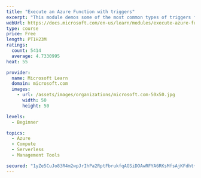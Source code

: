 ```yaml
---
title: "Execute an Azure Function with triggers"
excerpt: "This module demos some of the most common types of triggers for executing Azure Functions and how to configure them to execute your logic."
webUrl: https://docs.microsoft.com/en-us/learn/modules/execute-azure-function-with-triggers/
type: course
price: Free
length: PT1H23M
ratings:
  count: 5414
  average: 4.7330995
heat: 55

provider:
  name: Microsoft Learn
  domain: microsoft.com
  images:
    - url: /assets/images/organizations/microsoft.com-50x50.jpg
      width: 50
      height: 50

levels:
  - Beginner

topics:
  - Azure
  - Compute
  - Serverless
  - Management Tools

secured: "1yZe5CuJo83R4m2wpJrIhPa2RptFbrukfqAGSiDOAwRFYA6RKsMfsAjKFdht+DHKt8nFVWyYFSJcAh93Ljo/Bc30VQ2wfZRx3WPqvykIwClczOxkio82am+mi2OSmXsbSwTobSyyeahKamwgZEYqf9iT4nyLFWCAKRJvwMnC4F6YgcjwtL5RnQmRIAUOAibdDfVoxWb0ixu9lKp8jK2skoRAm3d0VnYCm5dNi4hDc9uA6KApSrsfx7iTAtpCmsp50xSemctPopS1l6VvVASrP/Xl0wFppOVSjS+lAqD8Nf1mfJeQ2pzlzRrj/i5DH/07RXNxfd3kmm8ZY9TAJGaU8v7q5usS8GFzYV4oCjVErVJs3TUooQXaO+CHQzmSJs5QsA0U9xckDdNkI9mIhqpsOxURaSkq6KVljCrukOREYnY=;lY22mNraPsuH+H3gzSLPGw=="
---
```


